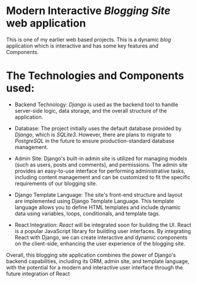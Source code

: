 # Modern Interactive *Blogging Site* web application 

This is one of my earlier web based projects. This is a dynamic *blog* application which is interactive and has some key features and Components.

#  The Technologies and Components used:

* Backend Technology: *Django* is used as the backend tool to handle server-side logic, data storage, and the overall structure of the application.

* Database: The project initially uses the default database provided by *Django*, which is *SQLite3*. However, there are plans to migrate to *PostgreSQL* in the future to ensure production-standard database management.

* Admin Site: Django's built-in admin site is utilized for managing models (such as users, posts and comments), and permissions. The admin site provides an easy-to-use interface for performing administrative tasks, including content management and can be customized to fit the specific requirements of our blogging site.

* Django Template Language: The site's front-end structure and layout are implemented using Django Template Language. This template language allows you to define HTML templates and include dynamic data using variables, loops, conditionals, and template tags.

* React Integration: *React* will be integrated soon for building the UI. React is a popular JavaScript library for building user interfaces. By integrating React with Django, we can create interactive and dynamic components on the client-side, enhancing the user experience of the blogging site.

Overall, this blogging site application combines the power of Django's backend capabilities, including its ORM, admin site, and template language, with the potential for a modern and interactive user interface through the future integration of React
